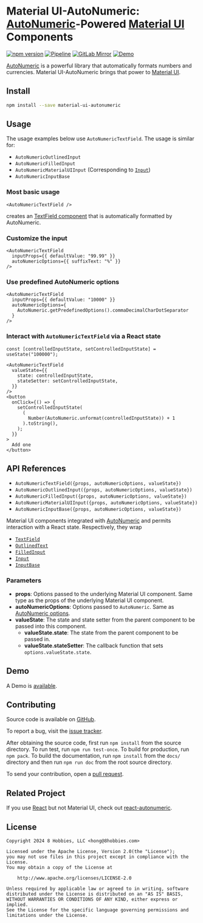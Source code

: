 # Material UI-AutoNumeric: [AutoNumeric][]-Powered [Material UI][] Components

[![npm version](https://badge.fury.io/js/material-ui-autonumeric.svg)](https://badge.fury.io/js/material-ui-autonumeric)
[![Pipeline](https://github.com/8hobbies/material-ui-autonumeric/actions/workflows/runtime.yml/badge.svg)](https://github.com/8hobbies/material-ui-autonumeric/actions/workflows/runtime.yml)
[![GitLab Mirror](https://img.shields.io/badge/GitLab-mirror-blue?logo=gitlab)](https://gitlab.com/8hobbies/material-ui-autonumeric)
[![Demo](https://img.shields.io/badge/Demo-blue)](https://material-ui-autonumeric.8hob.io/demo)

[AutoNumeric][] is a powerful library that automatically formats numbers and currencies.
Material UI-AutoNumeric brings that power to [Material UI][].

## Install

```bash
npm install --save material-ui-autonumeric
```

## Usage

The usage examples below use `AutoNumericTextField`. The usage is similar for:

- `AutoNumericOutlinedInput`
- `AutoNumericFilledInput`
- `AutoNumericMaterialUIInput` (Corresponding to [`Input`][])
- `AutoNumericInputBase`

### Most basic usage

```tsx
<AutoNumericTextField />
```

creates an [TextField component][] that is automatically formatted by AutoNumeric.

### Customize the input

```tsx
<AutoNumericTextField
  inputProps={{ defaultValue: "99.99" }}
  autoNumericOptions={{ suffixText: "%" }}
/>
```

### Use predefined AutoNumeric options

```tsx
<AutoNumericTextField
  inputProps={{ defaultValue: "10000" }}
  autoNumericOptions={
    AutoNumeric.getPredefinedOptions().commaDecimalCharDotSeparator
  }
/>
```

### Interact with `AutoNumericTextField` via a React state

```tsx
const [controlledInputState, setControlledInputState] = useState("100000");

<AutoNumericTextField
  valueState={{
    state: controlledInputState,
    stateSetter: setControlledInputState,
  }}
/>
<button
  onClick={() => {
    setControlledInputState(
      (
        Number(AutoNumeric.unformat(controlledInputState)) + 1
      ).toString(),
    );
  }}
>
  Add one
</button>
```

## API References

- `AutoNumericTextField({props, autoNumericOptions, valueState})`
- `AutoNumericOutlinedInput({props, autoNumericOptions, valueState})`
- `AutoNumericFilledInput({props, autoNumericOptions, valueState})`
- `AutoNumericMaterialUIInput({props, autoNumericOptions, valueState})`
- `AutoNumericInputBase({props, autoNumericOptions, valueState})`

Material UI components integrated with [AutoNumeric][] and permits interaction with a React state.
Respectively, they wrap

- [`TextField`](https://mui.com/material-ui/api/text-field/)
- [`OutlinedText`](https://mui.com/material-ui/api/outlined-text/)
- [`FilledInput`](https://mui.com/material-ui/api/filled-text/)
- [`Input`](https://mui.com/material-ui/api/input/)
- [`InputBase`](https://mui.com/material-ui/api/input-base/)

### Parameters

- **props**: Options passed to the underlying Material UI component. Same type as the props of the
  underlying Material UI component.
- **autoNumericOptions**: Options passed to `AutoNumeric`. Same as [AutoNumeric options][].
- **valueState**: The state and state setter from the parent component to be passed into this
  component.
  - **valueState.state**: The state from the parent component to be passed in.
  - **valueState.stateSetter**: The callback function that sets
    `options.valueState.state`.

## Demo

A Demo is [available](https://material-ui-autonumeric.8hob.io/demo).

## Contributing

Source code is available on [GitHub][].

To report a bug, visit the [issue tracker][].

After obtaining the source code, first run `npm install` from the source
directory. To run test, run `npm run test-once`. To build for production, run
`npm pack`. To build the documentation, run `npm install` from the `docs/`
directory and then run `npm run doc` from the root source directory.

To send your contribution, open a [pull request][].

## Related Project

If you use [React][] but not Material UI, check out [react-autonumeric][].

## License

```text
Copyright 2024 8 Hobbies, LLC <hong@8hobbies.com>

Licensed under the Apache License, Version 2.0(the "License");
you may not use files in this project except in compliance with the License.
You may obtain a copy of the License at

    http://www.apache.org/licenses/LICENSE-2.0

Unless required by applicable law or agreed to in writing, software
distributed under the License is distributed on an "AS IS" BASIS,
WITHOUT WARRANTIES OR CONDITIONS OF ANY KIND, either express or implied.
See the License for the specific language governing permissions and
limitations under the License.
```

[AutoNumeric options]: https://docs.autonumeric.org/Documentation/configuration%20options/
[AutoNumeric]: https://autonumeric.org/
[GitHub]: https://github.com/8hobbies/material-ui-autonumeric
[issue tracker]: https://github.com/8hobbies/material-ui-autonumeric/issues
[pull request]: https://github.com/8hobbies/material-ui-autonumeric/pulls
[Material UI]: https://mui.com/material-ui/
[TextField component]: https://mui.com/material-ui/api/text-field/
[`Input`]: https://mui.com/material-ui/api/input/
[React]: https://react.dev/
[react-autonumeric]: https://react-autonumeric.8hob.io/

